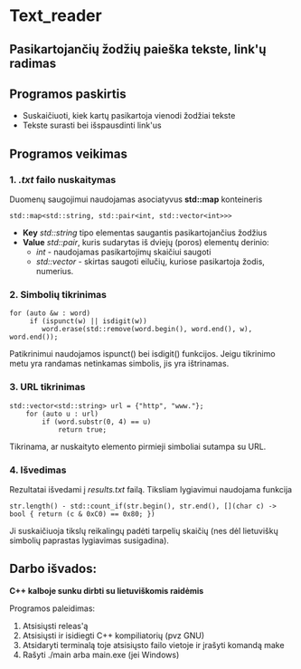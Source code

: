 # Text_reader
## Pasikartojančių žodžių paieška tekste, link'ų radimas

## Programos paskirtis
* Suskaičiuoti, kiek kartų pasikartoja vienodi žodžiai tekste
* Tekste surasti bei išspausdinti link'us

## Programos veikimas

### 1. *.txt* failo nuskaitymas

Duomenų saugojimui naudojamas asociatyvus **std::map** konteineris
``` shell
std::map<std::string, std::pair<int, std::vector<int>>>
```
* **Key** *std::string* tipo elementas saugantis pasikartojančius žodžius
* **Value** *std::pair*, kuris sudarytas iš dviejų (poros) elementų derinio: 
  * *int* - naudojamas pasikartojimų skaičiui saugoti
  * *std::vector<int>* -  skirtas saugoti eilučių, kuriose pasikartoja žodis, numerius.
 
### 2. Simbolių tikrinimas
``` shell
for (auto &w : word)
     if (ispunct(w) || isdigit(w)) 
        word.erase(std::remove(word.begin(), word.end(), w), word.end());
```
Patikrinimui naudojamos ispunct() bei isdigit() funkcijos.
Jeigu tikrinimo metu yra randamas netinkamas simbolis, jis yra ištrinamas.

### 3. URL tikrinimas
``` shell
std::vector<std::string> url = {"http", "www."};
    for (auto u : url)
        if (word.substr(0, 4) == u)
            return true;
```
Tikrinama, ar nuskaityto elemento pirmieji simboliai sutampa su URL.

### 4. Išvedimas

Rezultatai išvedami į *results.txt* failą.
Tiksliam lygiavimui naudojama funkcija
``` shell
str.length() - std::count_if(str.begin(), str.end(), [](char c) -> bool { return (c & 0xC0) == 0x80; })
``` 
Ji suskaičiuoja tikslų reikalingų padėti tarpelių skaičių (nes dėl lietuviškų simbolių paprastas lygiavimas susigadina).

## Darbo išvados:
**C++ kalboje sunku dirbti su lietuviškomis raidėmis**

Programos paleidimas:
1. Atsisiųsti releas'ą
2. Atsisiųsti ir isidiegti C++ kompiliatorių (pvz GNU)
3. Atsidaryti terminalą toje atsisiųsto failo vietoje ir įrašyti komandą make 
4. Rašyti ./main arba main.exe (jei Windows)

